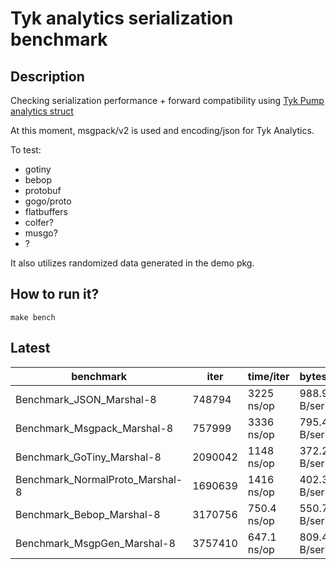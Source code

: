 # Tyk analytics serialization benchmark


## Description
Checking serialization performance + forward compatibility using [Tyk Pump analytics struct](https://github.com/TykTechnologies/tyk-pump/blob/ff09a45ae92d3c68f35cdd4ebb8e36d02e93760f/analytics/analytics.go#L31)


At this moment, msgpack/v2 is used and encoding/json for Tyk Analytics.

To test:
- gotiny
- bebop
- protobuf
- gogo/proto
- flatbuffers
- colfer?
- musgo?
- ?

It also utilizes randomized data generated in the demo pkg.

## How to run it?

```
make bench
```

## Latest
benchmark                                     | iter       | time/iter    | bytes/serial  | allocs/op  |     ns/alloc|
----------------------------------------------|------------|--------------|-----------|------------|--------|
Benchmark_JSON_Marshal-8                      | 748794     | 3225 ns/op   | 988.9 B/serial |      1637 B/op  |        4 allocs/op|
Benchmark_Msgpack_Marshal-8           |    757999        |      3336 ns/op      |         795.4 B/serial  |     2901 B/op      |   11 allocs/op|
Benchmark_GoTiny_Marshal-8            |   2090042          |    1148 ns/op        |       372.2 B/serial  |     1792 B/op     |     8 allocs/op|
Benchmark_NormalProto_Marshal-8        |  1690639          |    1416 ns/op         |      402.3 B/serial   |     834 B/op     |     2 allocs/op|
Benchmark_Bebop_Marshal-8              |    3170756            |     750.4 ns/op      |         550.7 B/serial      |    739 B/op     |       3 allocs/op |
Benchmark_MsgpGen_Marshal-8             |  3757410               | 647.1 ns/op           |   809.4 B/serial     |   1039 B/op        |   1 allocs/op |